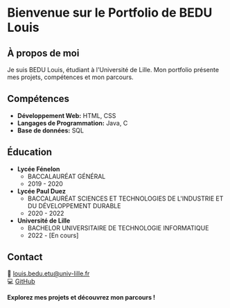 # Bienvenue sur le Portfolio de BEDU Louis

## À propos de moi
Je suis BEDU Louis, étudiant à l'Université de Lille. Mon portfolio présente mes projets, compétences et mon parcours.

## Compétences
- **Développement Web:** HTML, CSS
- **Langages de Programmation:** Java, C
- **Base de données:** SQL

## Éducation
- **Lycée Fénelon**
  - BACCALAURÉAT GÉNÉRAL
  - 2019 - 2020
- **Lycée Paul Duez**
  - BACCALAURÉAT SCIENCES ET TECHNOLOGIES DE L'INDUSTRIE ET DU DÉVELOPPEMENT DURABLE
  - 2020 - 2022
- **Université de Lille**
  - BACHELOR UNIVERSITAIRE DE TECHNOLOGIE INFORMATIQUE
  - 2022 - [En cours]

## Contact
📧 louis.bedu.etu@univ-lille.fr  
💻 [GitHub](https://github.com/LouisBEDU)

**Explorez mes projets et découvrez mon parcours !**
